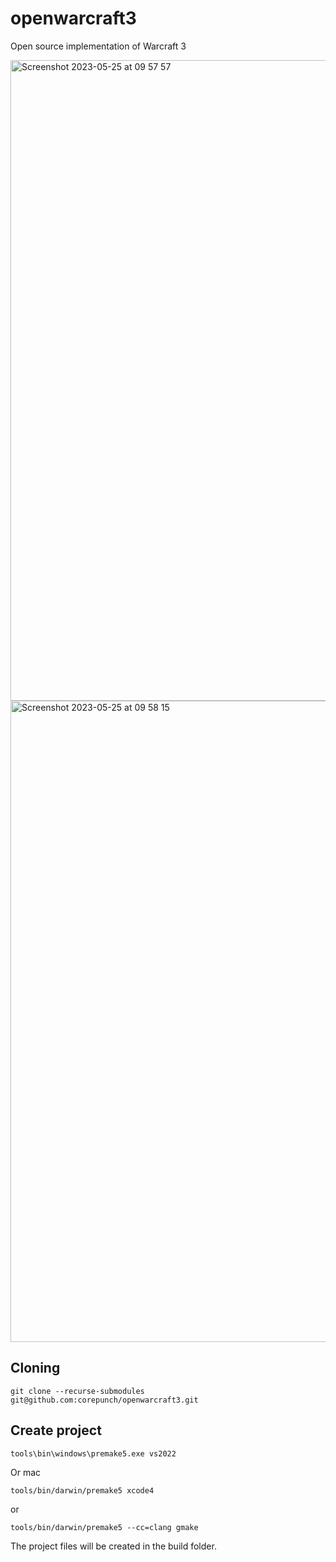 # openwarcraft3
Open source implementation of Warcraft 3

<img width="1025" alt="Screenshot 2023-05-25 at 09 57 57" src="https://github.com/corepunch/openwarcraft3/assets/83646194/643c7aa7-2b91-469c-857e-0f6910c939af">

<img width="1026" alt="Screenshot 2023-05-25 at 09 58 15" src="https://github.com/corepunch/openwarcraft3/assets/83646194/a79e447d-e42c-4468-b4ca-3d212efe346a">

## Cloning

    git clone --recurse-submodules git@github.com:corepunch/openwarcraft3.git

## Create project

    tools\bin\windows\premake5.exe vs2022

Or mac

    tools/bin/darwin/premake5 xcode4

or

    tools/bin/darwin/premake5 --cc=clang gmake

The project files will be created in the build folder.
